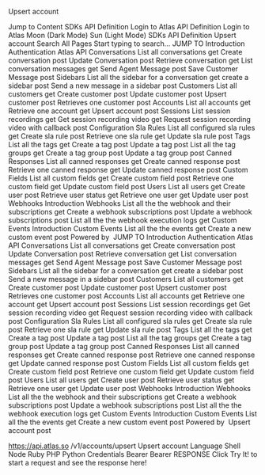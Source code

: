 Upsert account










































































































































































































































Jump to Content
SDKs
API Definition
Login to Atlas
API Definition
Login to Atlas
Moon (Dark Mode)
Sun (Light Mode)
SDKs
API Definition
Upsert account
Search
All
Pages
Start
 typing to search…
JUMP TO
Introduction
Authentication
Atlas API
Conversations
List all conversations
get
Create conversation
post
Update Conversation
post
Retrieve conversation
get
List conversation messages
get
Send Agent Message
post
Save Customer Message
post
Sidebars
List all the sidebar for a conversation
get
create a sidebar
post
Send a new message in a sidebar
post
Customers
List all customers
get
Create customer
post
Update customer
post
Upsert customer
post
Retrieves one customer
post
Accounts
List all accounts
get
Retrieve one account
get
Upsert account
post
Sessions
List session recordings
get
Get session recording video
get
Request session recording video with callback
post
Configuration
Sla Rules
List all configured sla rules
get
Create sla rule
post
Retrieve one sla rule
get
Update sla rule
post
Tags
List all the tags
get
Create a tag
post
Update a tag
post
List all the tag groups
get
Create a tag group
post
Update a tag group
post
Canned Responses
List all canned responses
get
Create canned response
post
Retrieve one canned response
get
Update canned response
post
Custom Fields
List all custom fields
get
Create custom field
post
Retrieve one custom field
get
Update custom field
post
Users
List all users
get
Create user
post
Retrieve user status
get
Retrieve one user
get
Update user
post
Webhooks
Introduction
Webhooks
List all the the webhook and their subscriptions
get
Create a webhook subscriptions
post
Update a webhook subscriptions
post
List all the the webhook execution logs
get
Custom Events
Introduction
Custom Events
List all the the events
get
Create a new custom event
post
Powered by 
JUMP TO
Introduction
Authentication
Atlas API
Conversations
List all conversations
get
Create conversation
post
Update Conversation
post
Retrieve conversation
get
List conversation messages
get
Send Agent Message
post
Save Customer Message
post
Sidebars
List all the sidebar for a conversation
get
create a sidebar
post
Send a new message in a sidebar
post
Customers
List all customers
get
Create customer
post
Update customer
post
Upsert customer
post
Retrieves one customer
post
Accounts
List all accounts
get
Retrieve one account
get
Upsert account
post
Sessions
List session recordings
get
Get session recording video
get
Request session recording video with callback
post
Configuration
Sla Rules
List all configured sla rules
get
Create sla rule
post
Retrieve one sla rule
get
Update sla rule
post
Tags
List all the tags
get
Create a tag
post
Update a tag
post
List all the tag groups
get
Create a tag group
post
Update a tag group
post
Canned Responses
List all canned responses
get
Create canned response
post
Retrieve one canned response
get
Update canned response
post
Custom Fields
List all custom fields
get
Create custom field
post
Retrieve one custom field
get
Update custom field
post
Users
List all users
get
Create user
post
Retrieve user status
get
Retrieve one user
get
Update user
post
Webhooks
Introduction
Webhooks
List all the the webhook and their subscriptions
get
Create a webhook subscriptions
post
Update a webhook subscriptions
post
List all the the webhook execution logs
get
Custom Events
Introduction
Custom Events
List all the the events
get
Create a new custom event
post
Powered by 
Upsert account
post
 
https://api.atlas.so
/v1/accounts/upsert
Upsert account
Language
Shell
Node
Ruby
PHP
Python
Credentials
Bearer
Bearer
RESPONSE
Click 
Try It!
 to start a request and see the response here!